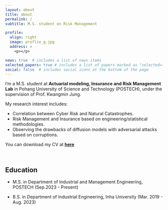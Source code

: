 ```yaml
---
layout: about
title: about
permalink: /
subtitle: M.S. student on Risk Management

profile:
  align: right
  image: proflie_g.jpg
  address: >
    <p></p>

news: true  # includes a list of news items
selected_papers: true # includes a list of papers marked as "selected={true}"
social: false  # includes social icons at the bottom of the page
---
```


I’m a M.S. student at **Actuarial modeling, Insurance and Risk Management Lab** in Pohang University of Science and Technology (POSTECH), under the supervision of Prof. Kwangmin Jung.

My research interest includes:

- Correlation between Cyber Risk and Natural Catastrophes.
- Risk Management and Insurance based on engineering/statistical methodologies.
- Observing the drawbacks of diffusion models with adversarial attacks based on corruptions.

You can download my CV at **[here](../assets/pdf/CV_231215.pdf)**

<br>

## Education
- M.S. in Department of Industrial and Management Engineering, POSTECH (Sep.2023 - Present)
  
- B.S. in Department of Industrial Engineering, Inha University (Mar. 2019 - Aug. 2023)


<br>
